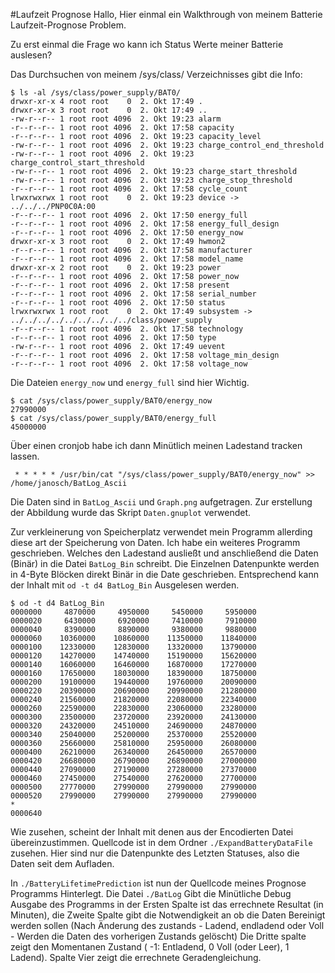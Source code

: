 #Laufzeit Prognose
Hallo,
Hier einmal ein Walkthrough von meinem Batterie Laufzeit-Prognose Problem.

Zu erst einmal die Frage wo kann ich Status Werte meiner Batterie auslesen?

Das Durchsuchen von meinem /sys/class/ Verzeichnisses gibt die Info:
```
$ ls -al /sys/class/power_supply/BAT0/
drwxr-xr-x 4 root root    0  2. Okt 17:49 .
drwxr-xr-x 3 root root    0  2. Okt 17:49 ..
-rw-r--r-- 1 root root 4096  2. Okt 19:23 alarm
-r--r--r-- 1 root root 4096  2. Okt 17:58 capacity
-r--r--r-- 1 root root 4096  2. Okt 19:23 capacity_level
-rw-r--r-- 1 root root 4096  2. Okt 19:23 charge_control_end_threshold
-rw-r--r-- 1 root root 4096  2. Okt 19:23 charge_control_start_threshold
-rw-r--r-- 1 root root 4096  2. Okt 19:23 charge_start_threshold
-rw-r--r-- 1 root root 4096  2. Okt 19:23 charge_stop_threshold
-r--r--r-- 1 root root 4096  2. Okt 17:58 cycle_count
lrwxrwxrwx 1 root root    0  2. Okt 19:23 device -> ../../../PNP0C0A:00
-r--r--r-- 1 root root 4096  2. Okt 17:50 energy_full
-r--r--r-- 1 root root 4096  2. Okt 17:58 energy_full_design
-r--r--r-- 1 root root 4096  2. Okt 17:50 energy_now
drwxr-xr-x 3 root root    0  2. Okt 17:49 hwmon2
-r--r--r-- 1 root root 4096  2. Okt 17:58 manufacturer
-r--r--r-- 1 root root 4096  2. Okt 17:58 model_name
drwxr-xr-x 2 root root    0  2. Okt 19:23 power
-r--r--r-- 1 root root 4096  2. Okt 17:58 power_now
-r--r--r-- 1 root root 4096  2. Okt 17:58 present
-r--r--r-- 1 root root 4096  2. Okt 17:58 serial_number
-r--r--r-- 1 root root 4096  2. Okt 17:50 status
lrwxrwxrwx 1 root root    0  2. Okt 17:49 subsystem -> ../../../../../../../../../class/power_supply
-r--r--r-- 1 root root 4096  2. Okt 17:58 technology
-r--r--r-- 1 root root 4096  2. Okt 17:50 type
-rw-r--r-- 1 root root 4096  2. Okt 17:49 uevent
-r--r--r-- 1 root root 4096  2. Okt 17:58 voltage_min_design
-r--r--r-- 1 root root 4096  2. Okt 17:58 voltage_now
```
Die Dateien `energy_now` und `energy_full` sind hier Wichtig.
```
$ cat /sys/class/power_supply/BAT0/energy_now
27990000
$ cat /sys/class/power_supply/BAT0/energy_full
45000000
```
Über einen cronjob habe ich dann Minütlich meinen Ladestand tracken lassen.
```
 * * * * * /usr/bin/cat "/sys/class/power_supply/BAT0/energy_now" >> /home/janosch/BatLog_Ascii
```
Die Daten sind in `BatLog_Ascii` und `Graph.png` aufgetragen.
Zur erstellung der Abbildung wurde das Skript `Daten.gnuplot` verwendet.

Zur verkleinerung von Speicherplatz verwendet mein Programm allerding diese art der Speicherung von Daten. Ich habe ein weiteres Programm geschrieben. Welches den Ladestand ausließt und anschließend die Daten (Binär) in die Datei `BatLog_Bin` schreibt. Die Einzelnen Datenpunkte werden in 4-Byte Blöcken direkt Binär in die Date geschrieben.
Entsprechend kann der Inhalt mit `od -t d4 BatLog_Bin` Ausgelesen werden.
```
$ od -t d4 BatLog_Bin
0000000     4870000     4950000     5450000     5950000
0000020     6430000     6920000     7410000     7910000
0000040     8390000     8890000     9380000     9880000
0000060    10360000    10860000    11350000    11840000
0000100    12330000    12830000    13320000    13790000
0000120    14270000    14740000    15190000    15620000
0000140    16060000    16460000    16870000    17270000
0000160    17650000    18030000    18390000    18750000
0000200    19100000    19440000    19760000    20090000
0000220    20390000    20690000    20990000    21280000
0000240    21560000    21820000    22080000    22340000
0000260    22590000    22830000    23060000    23280000
0000300    23500000    23720000    23920000    24130000
0000320    24320000    24510000    24690000    24870000
0000340    25040000    25200000    25370000    25520000
0000360    25660000    25810000    25950000    26080000
0000400    26210000    26340000    26450000    26570000
0000420    26680000    26790000    26890000    27000000
0000440    27090000    27190000    27280000    27370000
0000460    27450000    27540000    27620000    27700000
0000500    27770000    27990000    27990000    27990000
0000520    27990000    27990000    27990000    27990000
*
0000640
```
Wie zusehen, scheint der Inhalt mit denen aus der Encodierten Datei übereinzustimmen.
Quellcode ist in dem Ordner `./ExpandBatteryDataFile` zusehen.
Hier sind nur die Datenpunkte des Letzten Statuses, also die Daten seit dem Aufladen.

In `./BatteryLifetimePrediction` ist nun der Quellcode meines Prognose Programms Hinterlegt.
Die Datei `./BatLog` Gibt die Minütliche Debug Ausgabe des Programms in der Ersten Spalte ist das errechnete Resultat (in Minuten), die Zweite Spalte gibt die Notwendigkeit an ob die Daten Bereinigt werden sollen (Nach Änderung des zustands - Ladend, endladend oder Voll - Werden die Daten des vorherigen Zustands gelöscht)
Die Dritte spalte zeigt den Momentanen Zustand ( -1: Entladend, 0 Voll (oder Leer), 1 Ladend).
Spalte Vier zeigt die errechnete Geradengleichung.
 

